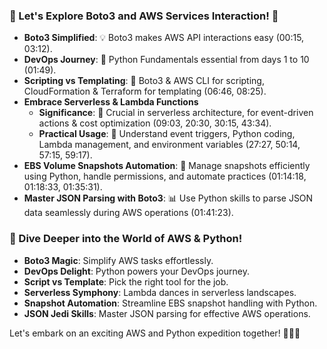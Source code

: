 ### 🌟 Let's Explore Boto3 and AWS Services Interaction! 🚀

- **Boto3 Simplified**: 💡 Boto3 makes AWS API interactions easy (00:15, 03:12).
- **DevOps Journey**: 🐍 Python Fundamentals essential from days 1 to 10 (01:49).
- **Scripting vs Templating**: 🔧 Boto3 & AWS CLI for scripting, CloudFormation & Terraform for templating (06:46, 08:25).
- **Embrace Serverless & Lambda Functions**
  - **Significance**: 🔑 Crucial in serverless architecture, for event-driven actions & cost optimization (09:03, 20:30, 30:15, 43:34).
  - **Practical Usage**: 🚀 Understand event triggers, Python coding, Lambda management, and environment variables (27:27, 50:14, 57:15, 59:17).
- **EBS Volume Snapshots Automation**: 📸 Manage snapshots efficiently using Python, handle permissions, and automate practices (01:14:18, 01:18:33, 01:35:31).
- **Master JSON Parsing with Boto3**: 📊 Use Python skills to parse JSON data seamlessly during AWS operations (01:41:23).

### 🌈 Dive Deeper into the World of AWS & Python!
- **Boto3 Magic**: Simplify AWS tasks effortlessly.
- **DevOps Delight**: Python powers your DevOps journey.
- **Script vs Template**: Pick the right tool for the job.
- **Serverless Symphony**: Lambda dances in serverless landscapes.
- **Snapshot Automation**: Streamline EBS snapshot handling with Python.
- **JSON Jedi Skills**: Master JSON parsing for effective AWS operations.

Let's embark on an exciting AWS and Python expedition together! 🚀🐍✨
